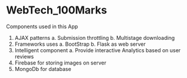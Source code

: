 # WebTech_100Marks

Components used in this App
1. AJAX patterns
a. Submission throttling
b. Multistage downloading
2. Frameworks uses
a. BootStrap
b. Flask as web server
3. Intelligent component
a. Provide interactive
Analytics based on user
reviews
4. Firebase for storing images
on server
5. MongoDb for database
